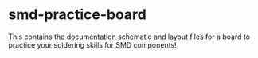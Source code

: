 # smd-practice-board
This contains the documentation schematic and layout files for a board to practice your soldering skills for SMD components!
